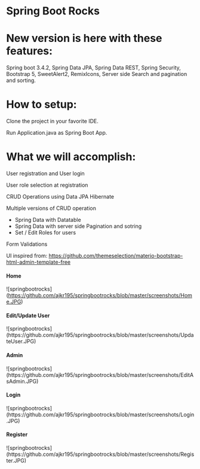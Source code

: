 # Spring Boot Rocks 

# New version is here with these features:

Spring boot 3.4.2, Spring Data JPA, Spring Data REST, Spring Security, Bootstrap 5, SweetAlert2, RemixIcons, Server side Search and pagination and sorting.

# How to setup:

Clone the project in your favorite IDE.

Run Application.java as Spring Boot App.

# What we will accomplish:

User registration and User login

User role selection at registration

CRUD Operations using Data JPA Hibernate

Multiple versions of CRUD operation
  - Spring Data with Datatable
  - Spring Data with server side Pagination and sotring
  - Set / Edit Roles for users
 
Form Validations

UI inspired from:
https://github.com/themeselection/materio-bootstrap-html-admin-template-free

<h4> Home </h4>

![springbootrocks] (https://github.com/ajkr195/springbootrocks/blob/master/screenshots/Home.JPG)

<h4> Edit/Update User</h4>
![springbootrocks] (https://github.com/ajkr195/springbootrocks/blob/master/screenshots/UpdateUser.JPG)

<h4> Admin </h4>
![springbootrocks] (https://github.com/ajkr195/springbootrocks/blob/master/screenshots/EditAsAdmin.JPG)

<h4> Login </h4>
![springbootrocks](https://github.com/ajkr195/springbootrocks/blob/master/screenshots/Login.JPG)

<h4> Register </h4>
![springbootrocks](https://github.com/ajkr195/springbootrocks/blob/master/screenshots/Register.JPG)
